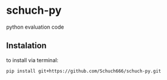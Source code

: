 # schuch-py
python evaluation code

## Instalation

to install via terminal: 
```bash
pip install git+https://github.com/Schuch666/schuch-py.git
